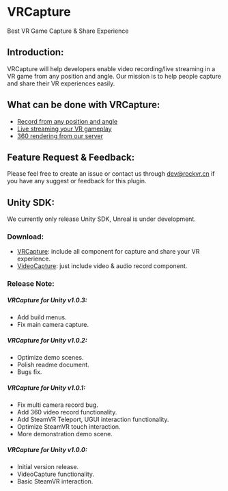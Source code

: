 # VRCapture
Best VR Game Capture &amp; Share Experience

## Introduction:
VRCapture will help developers enable video recording/live streaming in a VR game from any position and angle. Our mission is to help people capture and share their VR experiences easily.

## What can be done with VRCapture:
* [Record from any position and angle](https://www.youtube.com/watch?v=0iMXyLf40Ds)
* [Live streaming your VR gameplay](https://www.youtube.com/watch?v=Zido-Tnzhqs)
* [360 rendering from our server](https://www.youtube.com/watch?v=zzmbQpkgpFc)

## Feature Request & Feedback:
Please feel free to create an issue or contact us through dev@rockvr.cn if you have any suggest or feedback for this plugin.

## Unity SDK:
We currently only release Unity SDK, Unreal is under development.

### Download:
* [VRCapture](https://www.assetstore.unity3d.com/en/#!/content/75654): include all component for capture and share your VR experience.
* [VideoCapture](https://www.assetstore.unity3d.com/en/#!/content/75653): just include video & audio record component.

### Release Note:
##### VRCapture for Unity v1.0.3:
* Add build menus.
* Fix main camera capture.

##### VRCapture for Unity v1.0.2:
* Optimize demo scenes.
* Polish readme document.
* Bugs fix.

##### VRCapture for Unity v1.0.1:
* Fix multi camera record bug.
* Add 360 video record functionality.
* Add SteamVR Teleport, UGUI interaction functionality.
* Optimize SteamVR touch interaction.
* More demonstration demo scene.

##### VRCapture for Unity v1.0.0:
* Initial version release.
* VideoCapture functionality.
* Basic SteamVR interaction.
